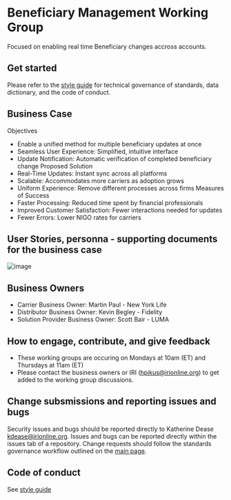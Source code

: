 # Beneficiary Management Working Group

Focused on enabling real time Beneficiary changes accross accounts.

## Get started

Please refer to the [style guide](https://github.com/Insured-Retirement-Institute/Style-Guide) for technical governance of standards, data dictionary, and the code of conduct.

## Business Case
Objectives
- Enable a unified method for multiple beneficiary updates at once
- Seamless User Experience: Simplified, intuitive interface
- Update Notification: Automatic verification of completed beneficiary change
Proposed Solution
- Real-Time Updates: Instant sync across all platforms
- Scalable: Accommodates more carriers as adoption grows
- Uniform Experience: Remove different processes across firms
Measures of Success
- Faster Processing: Reduced time spent by financial professionals
- Improved Customer Satisfaction: Fewer interactions needed for updates
- Fewer Errors: Lower NIGO rates for carriers

## User Stories, personna - supporting documents for the business case
![image](https://github.com/user-attachments/assets/abc5ea50-2c6c-4c7c-88ca-4ed99eaf0df4)


## Business Owners 
- Carrier Business Owner: Martin Paul - New York Life
- Distributor Business Owner: Kevin Begley - Fidelity
- Solution Provider Business Owner: Scott Bair - LUMA

## How to engage, contribute, and give feedback
- These working groups are occuring on Mondays at 10am (ET) and Thursdays at 11am (ET)
- Please contact the business owners or IRI (hpikus@irionline.org) to get added to the working group discussions. 

## Change subsmissions and reporting issues and bugs

Security issues and bugs should be reported directly to Katherine Dease kdease@irionline.org. Issues and bugs can be reported directly within the issues tab of a repository. Change requests should follow the standards governance workflow outlined on the [main page](https://github.com/Insured-Retirement-Institute).

## Code of conduct

See [style guide](https://github.com/Insured-Retirement-Institute/Style-Guide)
